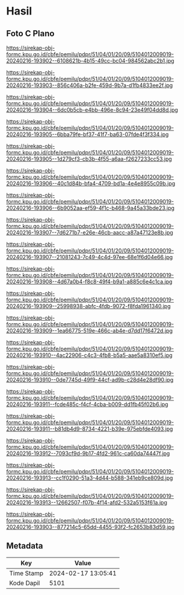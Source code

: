 # Hasil

## Foto C Plano

https://sirekap-obj-formc.kpu.go.id/cbfe/pemilu/pdpr/51/04/01/20/09/5104012009019-20240216-193902--6108621b-4b15-49cc-bc04-984562abc2b1.jpg

https://sirekap-obj-formc.kpu.go.id/cbfe/pemilu/pdpr/51/04/01/20/09/5104012009019-20240216-193903--856c406a-b2fe-459d-9b7a-d1fb4833ee2f.jpg

https://sirekap-obj-formc.kpu.go.id/cbfe/pemilu/pdpr/51/04/01/20/09/5104012009019-20240216-193904--6dc0b5cb-e4bb-496e-8c94-23e49f04dd8d.jpg

https://sirekap-obj-formc.kpu.go.id/cbfe/pemilu/pdpr/51/04/01/20/09/5104012009019-20240216-193905--6bba79fe-bf37-41f7-ba63-07fde4f3f334.jpg

https://sirekap-obj-formc.kpu.go.id/cbfe/pemilu/pdpr/51/04/01/20/09/5104012009019-20240216-193905--1d279cf3-cb3b-4f55-a6aa-f2627233cc53.jpg

https://sirekap-obj-formc.kpu.go.id/cbfe/pemilu/pdpr/51/04/01/20/09/5104012009019-20240216-193906--40c1d84b-bfa4-4709-bd1a-4e4e8955c09b.jpg

https://sirekap-obj-formc.kpu.go.id/cbfe/pemilu/pdpr/51/04/01/20/09/5104012009019-20240216-193906--6b9052aa-ef59-4f1c-b468-9a45a33bde23.jpg

https://sirekap-obj-formc.kpu.go.id/cbfe/pemilu/pdpr/51/04/01/20/09/5104012009019-20240216-193907--7d6271b7-e26e-46cb-aacc-a87a47123e8b.jpg

https://sirekap-obj-formc.kpu.go.id/cbfe/pemilu/pdpr/51/04/01/20/09/5104012009019-20240216-193907--21081243-7c49-4c4d-97ee-68e1f6d04e66.jpg

https://sirekap-obj-formc.kpu.go.id/cbfe/pemilu/pdpr/51/04/01/20/09/5104012009019-20240216-193908--4d67a0b4-f8c8-49f4-b9a1-a885c6e4c1ca.jpg

https://sirekap-obj-formc.kpu.go.id/cbfe/pemilu/pdpr/51/04/01/20/09/5104012009019-20240216-193909--25998938-abfc-4fdb-9072-f8fda1961340.jpg

https://sirekap-obj-formc.kpu.go.id/cbfe/pemilu/pdpr/51/04/01/20/09/5104012009019-20240216-193909--1ea66775-519e-466c-ab4e-d7dd17f6472d.jpg

https://sirekap-obj-formc.kpu.go.id/cbfe/pemilu/pdpr/51/04/01/20/09/5104012009019-20240216-193910--4ac22906-c4c3-4fb8-b5a5-aae5a8310ef5.jpg

https://sirekap-obj-formc.kpu.go.id/cbfe/pemilu/pdpr/51/04/01/20/09/5104012009019-20240216-193910--0de7745d-49f9-44cf-ad9b-c28d4e28df90.jpg

https://sirekap-obj-formc.kpu.go.id/cbfe/pemilu/pdpr/51/04/01/20/09/5104012009019-20240216-193911--fcde485c-f4cf-4cba-b009-dd1fb45f02b6.jpg

https://sirekap-obj-formc.kpu.go.id/cbfe/pemilu/pdpr/51/04/01/20/09/5104012009019-20240216-193911--b81db4d9-8734-4221-b39e-975ebfde4093.jpg

https://sirekap-obj-formc.kpu.go.id/cbfe/pemilu/pdpr/51/04/01/20/09/5104012009019-20240216-193912--7093cf9d-9b17-4fd2-961c-ca60da74447f.jpg

https://sirekap-obj-formc.kpu.go.id/cbfe/pemilu/pdpr/51/04/01/20/09/5104012009019-20240216-193913--cc1f0290-51a3-4d44-b588-341eb9ce809d.jpg

https://sirekap-obj-formc.kpu.go.id/cbfe/pemilu/pdpr/51/04/01/20/09/5104012009019-20240216-193913--12662507-f07b-4f14-afd2-532a5153f61a.jpg

https://sirekap-obj-formc.kpu.go.id/cbfe/pemilu/pdpr/51/04/01/20/09/5104012009019-20240216-193903--877214c5-65dd-4455-93f2-fc2653b83d59.jpg


## Metadata

| Key        | Value               |
| ---------- | ------------------- |
| Time Stamp | 2024-02-17 13:05:41 |
| Kode Dapil | 5101                |



